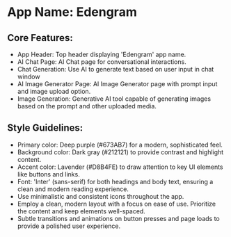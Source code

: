 # **App Name**: Edengram

## Core Features:

- App Header: Top header displaying 'Edengram' app name.
- AI Chat Page: AI Chat page for conversational interactions.
- Chat Generation: Use AI to generate text based on user input in chat window
- AI Image Generator Page: AI Image Generator page with prompt input and image upload option.
- Image Generation: Generative AI tool capable of generating images based on the prompt and other uploaded media.

## Style Guidelines:

- Primary color: Deep purple (#673AB7) for a modern, sophisticated feel.
- Background color: Dark gray (#212121) to provide contrast and highlight content.
- Accent color: Lavender (#D8B4FE) to draw attention to key UI elements like buttons and links.
- Font: 'Inter' (sans-serif) for both headings and body text, ensuring a clean and modern reading experience.
- Use minimalistic and consistent icons throughout the app.
- Employ a clean, modern layout with a focus on ease of use. Prioritize the content and keep elements well-spaced.
- Subtle transitions and animations on button presses and page loads to provide a polished user experience.